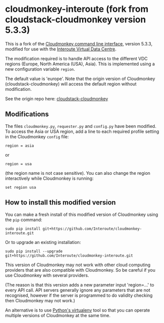 # cloudmonkey-interoute (fork from cloudstack-cloudmonkey version 5.3.3)

This is a fork of the [Cloudmonkey command line interface](https://github.com/apache/cloudstack-cloudmonkey), version 5.3.3, modified for use with the [Interoute Virtual Data Centre](https://cloudstore.interoute.com/what_is_vdc).

The modification required is to handle API access to the different VDC regions (Europe, North America (USA), Asia). This is implemented using a new configuration variable `region`.

The default value is 'europe'. Note that the origin version of Cloudmonkey (cloudstack-cloudmonkey) will access the default region without modification.

See the origin repo here: [cloudstack-cloudmonkey](https://github.com/apache/cloudstack-cloudmonkey)

## Modifications

The files `cloudmonkey.py`, `requester.py` and `config.py` have been modified. To access the Asia or USA region, add a line to each required profile setting in the Cloudmonkey `config` file:

    region = asia

or 

    region = usa

(the region name is not case sensitive). You can also change the region interactively while Cloudmonkey is running:

    set region usa


## How to install this modified version

You can make a fresh install of this modified version of Cloudmonkey using the `pip` command:

    sudo pip install git+https://github.com/Interoute/cloudmonkey-interoute.git

Or to upgrade an existing installation:

    sudo pip install --upgrade git+https://github.com/Interoute/cloudmonkey-interoute.git

This version of Cloudmonkey may not work with other cloud computing providers that are also compatible with Cloudmonkey. So be careful if you use Cloudmonkey with several providers.

(The reason is that this version adds a new parameter input 'region=...' to every API call. API servers generally ignore any parameters that are not recognised, however if the server is programmed to do validity checking then Cloudmonkey may not work.)

An alternative is to use [Python's virtualenv](http://www.pythoncentral.io/how-to-install-virtualenv-python) tool so that you can operate multiple versions of Cloudmonkey at the same time.

